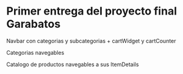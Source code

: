 # Primer entrega del proyecto final Garabatos

Navbar con categorias y subcategorias + cartWidget y cartCounter 

Categorias navegables

Catalogo de productos navegables a sus ItemDetails

